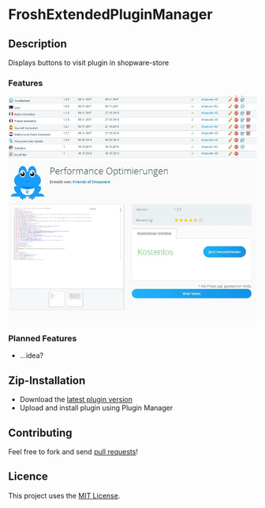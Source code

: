 # FroshExtendedPluginManager

## Description

Displays buttons to visit plugin in shopware-store

### Features

![Preview](Resources/store/images/0.jpg)
![Preview2](Resources/store/images/1.jpg)

### Planned Features

- ...idea?


## Zip-Installation

* Download the [latest plugin version](https://github.com/FriendsOfShopware/FroshExtendedPluginManager/releases/latest/)
* Upload and install plugin using Plugin Manager

## Contributing

Feel free to fork and send [pull requests](https://github.com/FriendsOfShopware/FroshExtendedPluginManager)!


## Licence

This project uses the [MIT License](LICENCE.md).
